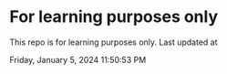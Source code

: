 # For learning purposes only
This repo is for learning purposes only.
Last updated at

Friday, January 5, 2024 11:50:53 PM

